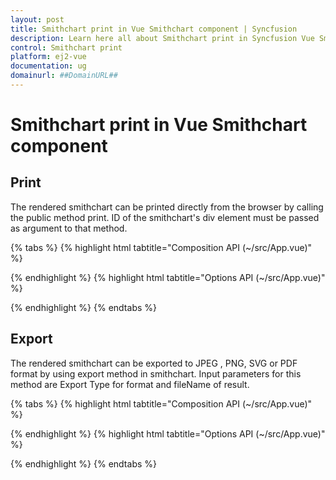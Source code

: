 ```yaml
---
layout: post
title: Smithchart print in Vue Smithchart component | Syncfusion
description: Learn here all about Smithchart print in Syncfusion Vue Smithchart component of Syncfusion Essential JS 2 and more.
control: Smithchart print 
platform: ej2-vue
documentation: ug
domainurl: ##DomainURL##
---
```


# Smithchart print in Vue Smithchart component

## Print

The rendered smithchart can be printed directly from the browser by calling the public method print. ID of the smithchart's div element must be passed as argument to that method.

{% tabs %}
{% highlight html tabtitle="Composition API (~/src/App.vue)" %}

<template>
  <div class="control_wrapper">
    <ejs-smithchart id="smithchart" ref='smithchart'>
      <e-seriesCollection>
        <e-series :dataSource='dataSource' :name='name' :reactance='reactance' :resistance='resistance'
          :loaded='loaded'></e-series>
      </e-seriesCollection>
    </ejs-smithchart>
  </div>
</template>
<script setup>
import { SmithchartComponent as EjsSmithchart, SeriesDirective as ESeries, SeriesCollectionDirective as ESeriesCollection } from "@syncfusion/ej2-vue-charts";

const dataSource = [
  { resistance: 10, reactance: 25 }, { resistance: 8, reactance: 6 },
  { resistance: 6, reactance: 4.5 }, { resistance: 4.5, reactance: 2 },
  { resistance: 3.5, reactance: 1.6 }, { resistance: 2.5, reactance: 1.3 },
  { resistance: 2, reactance: 1.2 }, { resistance: 1.5, reactance: 1 },
  { resistance: 1, reactance: 0.8 }, { resistance: 0.5, reactance: 0.4 },
  { resistance: 0.3, reactance: 0.2 }, { resistance: 0, reactance: 0.15 },
];
const name = 'Transmission1';
const reactance = 'reactance';
const resistance = 'resistance';

const loaded = function (args) {
  args.smithchart.print();
}
</script>

{% endhighlight %}
{% highlight html tabtitle="Options API (~/src/App.vue)" %}

<template>
  <div class="control_wrapper">
    <ejs-smithchart id="smithchart" ref='smithchart'>
      <e-seriesCollection>
        <e-series :dataSource='dataSource' :name='name' :reactance='reactance' :resistance='resistance'
          :loaded='loaded'></e-series>
      </e-seriesCollection>
    </ejs-smithchart>
  </div>
</template>
<script>
import { SmithchartComponent, SeriesDirective, SeriesCollectionDirective } from "@syncfusion/ej2-vue-charts";

export default {
  name: "App",
  components: {
    "ejs-smithchart": SmithchartComponent,
    "e-seriesCollection": SeriesCollectionDirective,
    "e-series": SeriesDirective
  },
  data: function () {
    return {
      dataSource: [
        { resistance: 10, reactance: 25 }, { resistance: 8, reactance: 6 },
        { resistance: 6, reactance: 4.5 }, { resistance: 4.5, reactance: 2 },
        { resistance: 3.5, reactance: 1.6 }, { resistance: 2.5, reactance: 1.3 },
        { resistance: 2, reactance: 1.2 }, { resistance: 1.5, reactance: 1 },
        { resistance: 1, reactance: 0.8 }, { resistance: 0.5, reactance: 0.4 },
        { resistance: 0.3, reactance: 0.2 }, { resistance: 0, reactance: 0.15 },
      ],
      name: 'Transmission1',
      reactance: 'reactance', resistance: 'resistance',
    }
  },
  methods: {
    loaded: function (args) {
      args.smithchart.print();
    }
  }
}
</script>

{% endhighlight %}
{% endtabs %}

## Export

The rendered smithchart can be exported to JPEG , PNG, SVG or PDF format by using export method in smithchart. Input parameters for this method are Export Type for format and fileName of result.

{% tabs %}
{% highlight html tabtitle="Composition API (~/src/App.vue)" %}

<template>
  <div class="control_wrapper">
    <ejs-smithchart id="smithchart" ref='smithchart'>
      <e-seriesCollection>
        <e-series :dataSource='dataSource' :name='name' :reactance='reactance' :resistance='resistance'
          :loaded='loaded'></e-series>
      </e-seriesCollection>
    </ejs-smithchart>
  </div>
</template>
<script setup>
import { SmithchartComponent as EjsSmithchart, SeriesDirective as ESeries, SeriesCollectionDirective as ESeriesCollection } from "@syncfusion/ej2-vue-charts";

const dataSource = [
  { resistance: 10, reactance: 25 }, { resistance: 8, reactance: 6 },
  { resistance: 6, reactance: 4.5 }, { resistance: 4.5, reactance: 2 },
  { resistance: 3.5, reactance: 1.6 }, { resistance: 2.5, reactance: 1.3 },
  { resistance: 2, reactance: 1.2 }, { resistance: 1.5, reactance: 1 },
  { resistance: 1, reactance: 0.8 }, { resistance: 0.5, reactance: 0.4 },
  { resistance: 0.3, reactance: 0.2 }, { resistance: 0, reactance: 0.15 },
];
const name = 'Transmission1';
const reactance = 'reactance';
const resistance = 'resistance';

const loaded = function (args) {
  args.smithchart.export('PNG', 'export');
}
</script>


{% endhighlight %}
{% highlight html tabtitle="Options API (~/src/App.vue)" %}

<template>
  <div class="control_wrapper">
    <ejs-smithchart id="smithchart" ref='smithchart'>
      <e-seriesCollection>
        <e-series :dataSource='dataSource' :name='name' :reactance='reactance' :resistance='resistance'
          :loaded='loaded'></e-series>
      </e-seriesCollection>
    </ejs-smithchart>
  </div>
</template>
<script>
import { SmithchartComponent, SeriesDirective, SeriesCollectionDirective } from "@syncfusion/ej2-vue-charts";

export default {
  name: "App",
  components: {
    "ejs-smithchart": SmithchartComponent,
    "e-seriesCollection": SeriesCollectionDirective,
    "e-series": SeriesDirective
  },
  data: function () {
    return {
      dataSource: [
        { resistance: 10, reactance: 25 }, { resistance: 8, reactance: 6 },
        { resistance: 6, reactance: 4.5 }, { resistance: 4.5, reactance: 2 },
        { resistance: 3.5, reactance: 1.6 }, { resistance: 2.5, reactance: 1.3 },
        { resistance: 2, reactance: 1.2 }, { resistance: 1.5, reactance: 1 },
        { resistance: 1, reactance: 0.8 }, { resistance: 0.5, reactance: 0.4 },
        { resistance: 0.3, reactance: 0.2 }, { resistance: 0, reactance: 0.15 },
      ],
      name: 'Transmission1',
      reactance: 'reactance', resistance: 'resistance',
    }
  },
  methods: {
    loaded: function (args) {
      args.smithchart.export('PNG', 'export');
    }
  }
}
</script>

{% endhighlight %}
{% endtabs %}
